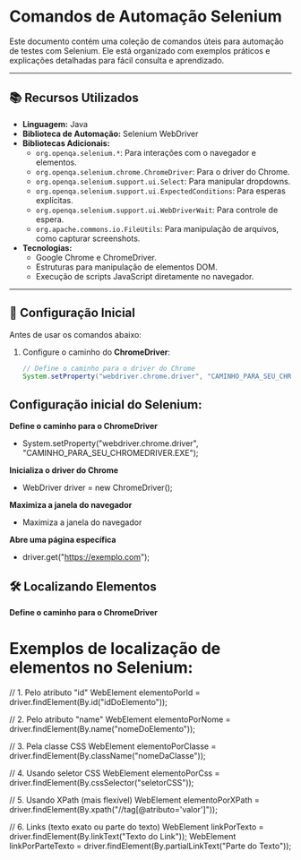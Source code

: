 # **Comandos de Automação Selenium**

Este documento contém uma coleção de comandos úteis para automação de testes com Selenium. Ele está organizado com exemplos práticos e explicações detalhadas para fácil consulta e aprendizado.

---

## **📚 Recursos Utilizados**
- **Linguagem:** Java
- **Biblioteca de Automação:** Selenium WebDriver
- **Bibliotecas Adicionais:**
  - `org.openqa.selenium.*`: Para interações com o navegador e elementos.
  - `org.openqa.selenium.chrome.ChromeDriver`: Para o driver do Chrome.
  - `org.openqa.selenium.support.ui.Select`: Para manipular dropdowns.
  - `org.openqa.selenium.support.ui.ExpectedConditions`: Para esperas explícitas.
  - `org.openqa.selenium.support.ui.WebDriverWait`: Para controle de espera.
  - `org.apache.commons.io.FileUtils`: Para manipulação de arquivos, como capturar screenshots.
- **Tecnologias:**
  - Google Chrome e ChromeDriver.
  - Estruturas para manipulação de elementos DOM.
  - Execução de scripts JavaScript diretamente no navegador.

---

## **🚀 Configuração Inicial**
Antes de usar os comandos abaixo:

1. Configure o caminho do **ChromeDriver**:

   ```java
   // Define o caminho para o driver do Chrome
   System.setProperty("webdriver.chrome.driver", "CAMINHO_PARA_SEU_CHROMEDRIVER.EXE");


## Configuração inicial do Selenium:

**Define o caminho para o ChromeDriver**
- System.setProperty("webdriver.chrome.driver", "CAMINHO_PARA_SEU_CHROMEDRIVER.EXE");

**Inicializa o driver do Chrome**
- WebDriver driver = new ChromeDriver();

**Maximiza a janela do navegador**
-  Maximiza a janela do navegador

**Abre uma página específica**
- driver.get("https://exemplo.com");

## 🛠️ Localizando Elementos


**Define o caminho para o ChromeDriver**

# Exemplos de localização de elementos no Selenium:

// 1. Pelo atributo "id"
WebElement elementoPorId = driver.findElement(By.id("idDoElemento"));

// 2. Pelo atributo "name"
WebElement elementoPorNome = driver.findElement(By.name("nomeDoElemento"));

// 3. Pela classe CSS
WebElement elementoPorClasse = driver.findElement(By.className("nomeDaClasse"));

// 4. Usando seletor CSS
WebElement elementoPorCss = driver.findElement(By.cssSelector("seletorCSS"));

// 5. Usando XPath (mais flexível)
WebElement elementoPorXPath = driver.findElement(By.xpath("//tag[@atributo='valor']"));

// 6. Links (texto exato ou parte do texto)
WebElement linkPorTexto = driver.findElement(By.linkText("Texto do Link"));
WebElement linkPorParteTexto = driver.findElement(By.partialLinkText("Parte do Texto"));





